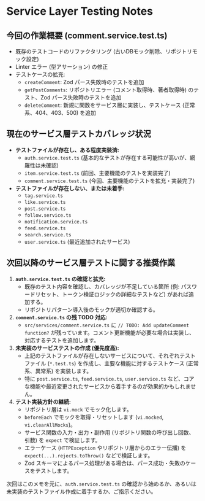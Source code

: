 # Service Layer Testing Notes

## 今回の作業概要 (comment.service.test.ts)

- 既存のテストコードのリファクタリング (古いDBモック削除、リポジトリモック設定)
- Linter エラー (型アサーション) の修正
- テストケースの拡充:
  - `createComment`: Zod パース失敗時のテストを追加
  - `getPostComments`: リポジトリエラー (コメント取得時、著者取得時) のテスト、Zod パース失敗時のテストを追加
  - `deleteComment`: 新規に関数をサービス層に実装し、テストケース (正常系、404、403、500) を追加

## 現在のサービス層テストカバレッジ状況

- **テストファイルが存在し、ある程度実装済:**
  - `auth.service.test.ts` (基本的なテストが存在する可能性が高いが、網羅性は未確認)
  - `item.service.test.ts` (前回、主要機能のテストを実装完了)
  - `comment.service.test.ts` (今回、主要機能のテストを拡充・実装完了)
- **テストファイルが存在しない、または未着手:**
  - `tag.service.ts`
  - `like.service.ts`
  - `post.service.ts`
  - `follow.service.ts`
  - `notification.service.ts`
  - `feed.service.ts`
  - `search.service.ts`
  - `user.service.ts` (最近追加されたサービス)

## 次回以降のサービス層テストに関する推奨作業

1.  **`auth.service.test.ts` の確認と拡充:**
    - 既存のテスト内容を確認し、カバレッジが不足している箇所 (例: パスワードリセット、トークン検証ロジックの詳細なテストなど) があれば追加する。
    - リポジトリパターン導入後のモックが適切か確認する。
2.  **`comment.service.ts` の残 TODO 対応:**
    - `src/services/comment.service.ts` に `// TODO: Add updateComment function?` が残っています。コメント更新機能が必要な場合は実装し、対応するテストを追加します。
3.  **未実装のサービステストの作成 (優先度高):**
    - 上記のテストファイルが存在しないサービスについて、それぞれテストファイル (`*.test.ts`) を作成し、主要な機能に対するテストケース (正常系、異常系) を実装します。
    - 特に `post.service.ts`, `feed.service.ts`, `user.service.ts` など、コアな機能や最近変更されたサービスから着手するのが効果的かもしれません。
4.  **テスト実装方針の継続:**
    - リポジトリ層は `vi.mock` でモック化します。
    - `beforeEach` でモックを取得・リセットします (`vi.mocked`, `vi.clearAllMocks`)。
    - サービス関数の入力・出力・副作用 (リポジトリ関数の呼び出し回数、引数) を `expect` で検証します。
    - エラーケース (`HTTPException` やリポジトリ層からのエラー伝播) を `expect(...).rejects.toThrow()` などで検証します。
    - Zod スキーマによるパース処理がある場合は、パース成功・失敗のケースをテストします。

次回はこのメモを元に、`auth.service.test.ts` の確認から始めるか、あるいは未実装のテストファイル作成に着手するか、ご指示ください。
